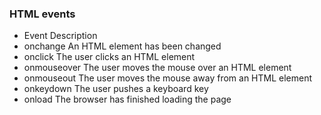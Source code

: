 ### HTML events
* Event	Description
* onchange	An HTML element has been changed
* onclick	The user clicks an HTML element
* onmouseover	The user moves the mouse over an HTML element
* onmouseout	The user moves the mouse away from an HTML element
* onkeydown	The user pushes a keyboard key
* onload	The browser has finished loading the page




